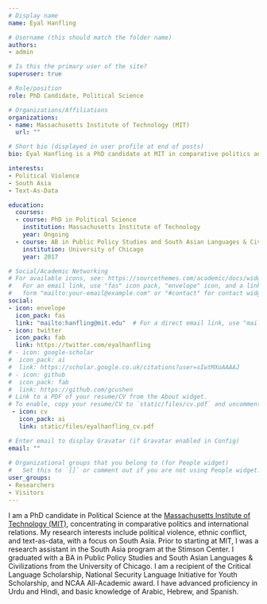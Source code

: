 ```yaml
---
# Display name
name: Eyal Hanfling

# Username (this should match the folder name)
authors:
- admin

# Is this the primary user of the site?
superuser: true

# Role/position
role: PhD Candidate, Political Science

# Organizations/Affiliations
organizations:
- name: Massachusetts Institute of Technology (MIT)
  url: ""

# Short bio (displayed in user profile at end of posts)
bio: Eyal Hanfling is a PhD candidate at MIT in comparative politics and international relations.

interests:
- Political Violence
- South Asia
- Text-As-Data

education:
  courses:
  - course: PhD in Political Science
    institution: Massachusetts Institute of Technology
    year: Ongoing
  - course: AB in Public Policy Studies and South Asian Languages & Civilizations
    institution: University of Chicago
    year: 2017

# Social/Academic Networking
# For available icons, see: https://sourcethemes.com/academic/docs/widgets/#icons
#   For an email link, use "fas" icon pack, "envelope" icon, and a link in the
#   form "mailto:your-email@example.com" or "#contact" for contact widget.
social:
- icon: envelope
  icon_pack: fas
  link: "mailto:hanfling@mit.edu"  # For a direct email link, use "mailto:hanfling@mit.edu".
- icon: twitter
  icon_pack: fab
  link: https://twitter.com/eyalhanfling
# - icon: google-scholar
#  icon_pack: ai
#  link: https://scholar.google.co.uk/citations?user=sIwtMXoAAAAJ
# - icon: github
#  icon_pack: fab
#  link: https://github.com/gcushen
# Link to a PDF of your resume/CV from the About widget.
# To enable, copy your resume/CV to `static/files/cv.pdf` and uncomment the lines below.  
 - icon: cv
   icon_pack: ai
   link: static/files/eyalhanfling_cv.pdf

# Enter email to display Gravatar (if Gravatar enabled in Config)
email: ""
  
# Organizational groups that you belong to (for People widget)
#   Set this to `[]` or comment out if you are not using People widget.  
user_groups:
- Researchers
- Visitors
---
```


I am a PhD candidate in Political Science at the [Massachusetts Institute of Technology (MIT)](https://polisci.mit.edu/people/eyal-hanfling), concentrating in comparative politics and international relations. My research interests include political violence, ethnic conflict, and text-as-data, with a focus on South Asia. Prior to starting at MIT, I was a research assistant in the South Asia program at the Stimson Center. I graduated with a BA in Public Policy Studies and South Asian Languages & Civilizations from the University of Chicago. I am a recipient of the Critical Language Scholarship, National Security Language Initiative for Youth Scholarship, and NCAA All-Academic award. I have advanced proficiency in Urdu and Hindi, and basic knowledge of Arabic, Hebrew, and Spanish.
